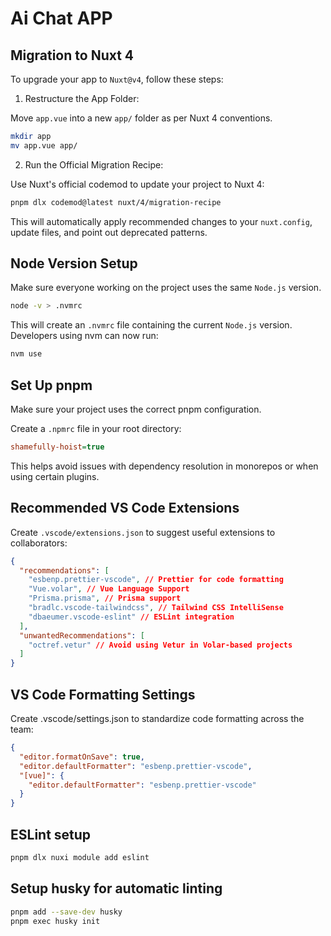 # Ai Chat APP

## Migration to Nuxt 4

To upgrade your app to `Nuxt@v4`, follow these steps:

1. Restructure the App Folder:

Move `app.vue` into a new `app/` folder as per Nuxt 4 conventions.

```bash
mkdir app
mv app.vue app/
```

2. Run the Official Migration Recipe:

Use Nuxt's official codemod to update your project to Nuxt 4:

```bash
pnpm dlx codemod@latest nuxt/4/migration-recipe
```

This will automatically apply recommended changes to your `nuxt.config`, update files, and point out deprecated patterns.

## Node Version Setup

Make sure everyone working on the project uses the same `Node.js` version.

```bash
node -v > .nvmrc
```

This will create an `.nvmrc` file containing the current `Node.js` version. Developers using nvm can now run:

```bash
nvm use
```

## Set Up pnpm

Make sure your project uses the correct pnpm configuration.

Create a `.npmrc` file in your root directory:

```ini
shamefully-hoist=true
```

This helps avoid issues with dependency resolution in monorepos or when using certain plugins.

## Recommended VS Code Extensions

Create `.vscode/extensions.json` to suggest useful extensions to collaborators:

```json
{
  "recommendations": [
    "esbenp.prettier-vscode", // Prettier for code formatting
    "Vue.volar", // Vue Language Support
    "Prisma.prisma", // Prisma support
    "bradlc.vscode-tailwindcss", // Tailwind CSS IntelliSense
    "dbaeumer.vscode-eslint" // ESLint integration
  ],
  "unwantedRecommendations": [
    "octref.vetur" // Avoid using Vetur in Volar-based projects
  ]
}
```

## VS Code Formatting Settings

Create .vscode/settings.json to standardize code formatting across the team:

```json
{
  "editor.formatOnSave": true,
  "editor.defaultFormatter": "esbenp.prettier-vscode",
  "[vue]": {
    "editor.defaultFormatter": "esbenp.prettier-vscode"
  }
}
```

## ESLint setup

```bash
pnpm dlx nuxi module add eslint
```

## Setup husky for automatic linting

```bash
pnpm add --save-dev husky
pnpm exec husky init
```
